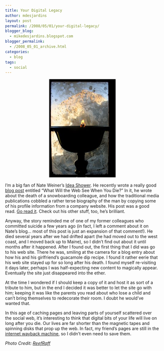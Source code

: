 ```yaml
---
title: Your Digital Legacy
author: mdesjardins
layout: post
permalink: /2008/05/01/your-digital-legacy/
blogger_blog:
  - mikedesjardins.blogspot.com
blogger_permalink:
  - /2008_05_01_archive.html
categories:
  - blog
tags:
  - social
---
```

<p align="center">
<img src="/assets/images/shey-monastery-flame-736542.jpg" alt="Shey Monastery Flame" border="0" />
</p>

I&#8217;m a big fan of Nate Weiner&#8217;s [Idea Shower][1]. He recently wrote a really good [blog post][2] entitled &#8220;What Will the Web See When You Die?&#8221; In it, he wrote about the death of a snowboarding colleague, and how the traditional media publications cobbled a rather terse biography of the man by copying some of his profile information from a company website. His post was a good read. [Go read it][2]. Check out his other stuff, too, he&#8217;s brilliant.

Anyway, the story reminded me of one of my former colleagues who committed suicide a few years ago (in fact, I left a comment about it on Nate&#8217;s blog&#8230; most of this post is just an expansion of that comment!). He died several years after we had drifted apart (he had moved out to the west coast, and I moved back up to Maine), so I didn&#8217;t find out about it until months after it happened. 
After I found out, the first thing that I did was go to his web site. There he was, smiling at the camera for a blog entry about how his and his girlfriend&#8217;s guacamole dip recipe. I found it rather eerie that his web site stayed up for so long after his death. I found myself re-visiting it days later, perhaps I was half-expecting new content to magically appear. Eventually the site just disappeared into the ether.

At the time I wondered if I should keep a copy of it and host it as sort of a tribute to him, but in the end I decided it was better to let the site go with him; keeping it was like the parents you read about who lose a child and can’t bring themselves to redecorate their room. I doubt he would&#8217;ve wanted that.

In this age of caching pages and leaving parts of yourself scattered over the social web, it’s interesting to think that digital bits of your life will live on long after you die. Our lives are far shorter than the magnetic tapes and spinning disks that prop up the web. In fact, my friend&#8217;s pages are still in the [internet wayback machine][3], so I didn&#8217;t even need to save them.

<span style="font-style: italic;">Photo Credit: </span><a style="font-style: italic;" href="http://flickr.com/people/payalvora/">ReefRaff</a>

 [1]: http://www.ideashower.com/
 [2]: http://www.ideashower.com/blog/what-will-the-web-see-when-you-die/
 [3]: http://www.archive.org/web/web.php